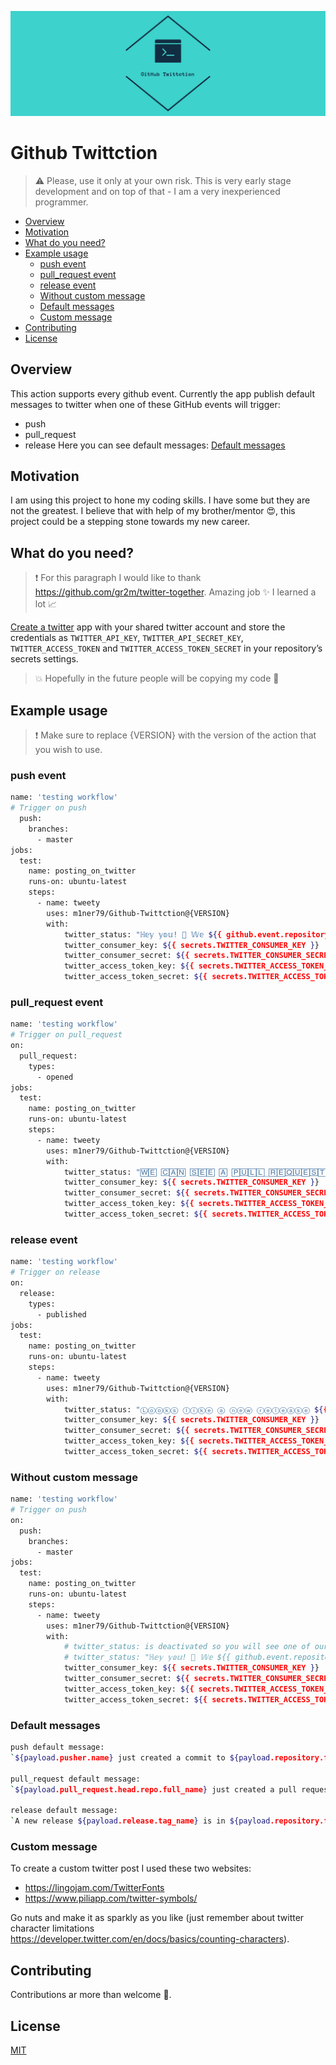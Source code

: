 ![Github Twittction logo](img/twitter_header_photo_2.png)
# Github Twittction

> :warning: Please, use it only at your own risk. This is very early stage development and on top of that - I am a very inexperienced programmer.

<!-- toc -->

- [Overview](#overview)
- [Motivation](#motivation)
- [What do you need?](#what-do-you-need)
- [Example usage](#example-usage)
  * [push event](#push-event)
  * [pull_request event](#pull_request-event)
  * [release event](#release-event)
  * [Without custom message](#without-custom-message)
  * [Default messages](#default-messages)
  * [Custom message](#custom-message)
- [Contributing](#contributing)
- [License](#license)

<!-- tocstop -->

## Overview

This action supports every github event. Currently the app publish default messages to twitter when one of these GitHub events will trigger: 
* push
* pull_request
* release
Here you can see default messages: [Default messages](#default-messages)

## Motivation

I am using this project to hone my coding skills. I have some but they are not the greatest. I believe that with help of my brother/mentor :heart_eyes:, this project could be a stepping stone towards my new career.

## What do you need?
>  :exclamation: For this paragraph I would like to thank https://github.com/gr2m/twitter-together. Amazing job :sparkles: I learned a lot :chart_with_upwards_trend:

[Create a twitter](docs/setup.md) app with your shared twitter account and store the credentials as `TWITTER_API_KEY`, `TWITTER_API_SECRET_KEY`, `TWITTER_ACCESS_TOKEN` and `TWITTER_ACCESS_TOKEN_SECRET` in your repository’s secrets settings.

> :boom: Hopefully in the future people will be copying my code :pray:

## Example usage

> :exclamation: Make sure to replace {VERSION} with the version of the action that you wish to use.

### push event

```sh
name: 'testing workflow'
# Trigger on push
  push:
    branches:
      - master
jobs:
  test:
    name: posting_on_twitter
    runs-on: ubuntu-latest
    steps:
      - name: tweety
        uses: m1ner79/Github-Twittction@{VERSION}
        with:
            twitter_status: "ℍ𝕖𝕪 𝕪𝕠𝕦! 👋 𝕎𝕖 ${{ github.event.repository.owner.name}} 𝕙𝕒𝕧𝕖 𝕒 𝕟𝕖𝕨 𝕔𝕠𝕞𝕞𝕚𝕥 𝕚𝕟 𝕥𝕙𝕖 𝕞𝕒𝕤𝕥𝕖𝕣 𝕓𝕣𝕒𝕟𝕔𝕙 🥳 \n 𝕀𝕥𝕤 𝕟𝕒𝕞𝕖 𝕚𝕤 ${{ github.event.commits[0].message }} 😱 \n ℂ𝕙𝕖𝕔𝕜 𝕚𝕥 𝕠𝕦𝕥 𝕙𝕖𝕣𝕖 👇 \n ${{ github.event.commits[0].url }}"
            twitter_consumer_key: ${{ secrets.TWITTER_CONSUMER_KEY }} 
            twitter_consumer_secret: ${{ secrets.TWITTER_CONSUMER_SECRET }} 
            twitter_access_token_key: ${{ secrets.TWITTER_ACCESS_TOKEN_KEY }} 
            twitter_access_token_secret: ${{ secrets.TWITTER_ACCESS_TOKEN_SECRET }} 
```

### pull_request event

```sh
name: 'testing workflow'
# Trigger on pull_request
on: 
  pull_request:
    types:
      - opened
jobs:
  test:
    name: posting_on_twitter
    runs-on: ubuntu-latest
    steps:
      - name: tweety
        uses: m1ner79/Github-Twittction@{VERSION}
        with:
            twitter_status: "🅆🄴 🄲🄰🄽 🅂🄴🄴 🄰 🄿🅄🄻🄻_🅁🄴🅀🅄🄴🅂🅃 ${{github.event.pull_request.title}} 🄲🅁🄴🄰🅃🄴🄳 🄱🅈 ${{github.event.pull_request.head.repo.full_name}} 🄲🄻🄸🄲🄺 🄷🄴🅁🄴 ${{github.event.pull_request.html_url}} 🄰🄽🄳 🅂🄴🄴 🄸🅃 🅈🄾🅄🅁🅂🄴🄻🄵"
            twitter_consumer_key: ${{ secrets.TWITTER_CONSUMER_KEY }} 
            twitter_consumer_secret: ${{ secrets.TWITTER_CONSUMER_SECRET }} 
            twitter_access_token_key: ${{ secrets.TWITTER_ACCESS_TOKEN_KEY }} 
            twitter_access_token_secret: ${{ secrets.TWITTER_ACCESS_TOKEN_SECRET }} 
```

### release event

```sh
name: 'testing workflow'
# Trigger on release
on: 
  release:
    types: 
      - published
jobs:
  test:
    name: posting_on_twitter
    runs-on: ubuntu-latest
    steps:
      - name: tweety
        uses: m1ner79/Github-Twittction@{VERSION}
        with:
            twitter_status: "Ⓛⓞⓞⓚⓢ ⓛⓘⓚⓔ ⓐ ⓝⓔⓦ ⓡⓔⓛⓔⓐⓢⓔ ${{github.event.release.tag_name}} ⓘⓢ ⓘⓝ ${{github.event.repository.full_name}} .Ⓜⓞⓡⓔ ⓓⓔⓣⓐⓘⓛⓢ ⓐⓡⓔ ⓐⓥⓐⓘⓛⓐⓑⓛⓔ ⓗⓔⓡⓔ ${{github.event.release.html_url}}"
            twitter_consumer_key: ${{ secrets.TWITTER_CONSUMER_KEY }} 
            twitter_consumer_secret: ${{ secrets.TWITTER_CONSUMER_SECRET }} 
            twitter_access_token_key: ${{ secrets.TWITTER_ACCESS_TOKEN_KEY }} 
            twitter_access_token_secret: ${{ secrets.TWITTER_ACCESS_TOKEN_SECRET }} 
```

### Without custom message

```sh
name: 'testing workflow'
# Trigger on push
on: 
  push:
    branches:
      - master
jobs:
  test:
    name: posting_on_twitter
    runs-on: ubuntu-latest
    steps:
      - name: tweety
        uses: m1ner79/Github-Twittction@{VERSION}
        with:
            # twitter_status: is deactivated so you will see one of our default messages
            # twitter_status: "ℍ𝕖𝕪 𝕪𝕠𝕦! 👋 𝕎𝕖 ${{ github.event.repository.owner.name}} 𝕙𝕒𝕧𝕖 𝕒 𝕟𝕖𝕨 𝕔𝕠𝕞𝕞𝕚𝕥 𝕚𝕟 𝕥𝕙𝕖 𝕞𝕒𝕤𝕥𝕖𝕣 𝕓𝕣𝕒𝕟𝕔𝕙 🥳 \n 𝕀𝕥𝕤 𝕟𝕒𝕞𝕖 𝕚𝕤 ${{ github.event.commits[0].message }} 😱 \n ℂ𝕙𝕖𝕔𝕜 𝕚𝕥 𝕠𝕦𝕥 𝕙𝕖𝕣𝕖 👇 \n ${{ github.event.commits[0].url }}"
            twitter_consumer_key: ${{ secrets.TWITTER_CONSUMER_KEY }} 
            twitter_consumer_secret: ${{ secrets.TWITTER_CONSUMER_SECRET }} 
            twitter_access_token_key: ${{ secrets.TWITTER_ACCESS_TOKEN_KEY }} 
            twitter_access_token_secret: ${{ secrets.TWITTER_ACCESS_TOKEN_SECRET }} 
```

### Default messages
```sh
push default message:
`${payload.pusher.name} just created a commit to ${payload.repository.full_name}. More details are available here: ${payload.commits[0].url}`

pull_request default message:
`${payload.pull_request.head.repo.full_name} just created a pull request: ${payload.pull_request.title}. More info is available here: ${payload.pull_request.html_url}`;

release default message:
`A new release ${payload.release.tag_name} is in ${payload.repository.full_name}. More details are available here ${payload.release.html_url}`;

```

### Custom message

To create a custom twitter post I used these two websites:

* https://lingojam.com/TwitterFonts 
* https://www.piliapp.com/twitter-symbols/

Go nuts and make it as sparkly as you like (just remember about twitter character limitations https://developer.twitter.com/en/docs/basics/counting-characters). 

## Contributing 

Contributions ar more than welcome :handshake:.

## License

[MIT](./LICENSE)